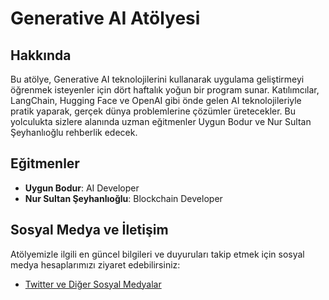 # Generative AI Atölyesi

## Hakkında

Bu atölye, Generative AI teknolojilerini kullanarak uygulama geliştirmeyi öğrenmek isteyenler için dört haftalık yoğun bir program sunar. Katılımcılar, LangChain, Hugging Face ve OpenAI gibi önde gelen AI teknolojileriyle pratik yaparak, gerçek dünya problemlerine çözümler üretecekler. Bu yolculukta sizlere alanında uzman eğitmenler Uygun Bodur ve Nur Sultan Şeyhanlıoğlu rehberlik edecek.

## Eğitmenler

- **Uygun Bodur**: AI Developer
- **Nur Sultan Şeyhanlıoğlu**: Blockchain Developer

## Sosyal Medya ve İletişim

Atölyemizle ilgili en güncel bilgileri ve duyuruları takip etmek için sosyal medya hesaplarımızı ziyaret edebilirsiniz:

- [Twitter ve Diğer Sosyal Medyalar](https://linktr.ee/aifusion3)
